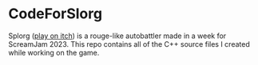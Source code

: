 # CodeForSlorg

Splorg ([play on itch](https://evanohirabe.itch.io/splorg)) is a rouge-like autobattler made in a week for ScreamJam 2023. This repo contains all of the C++ source files I created while working on the game.